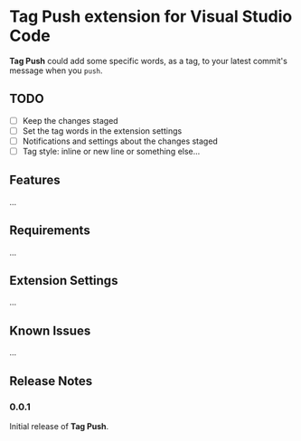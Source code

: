 # Tag Push extension for Visual Studio Code

**Tag Push** could add some specific words, as a tag, to your latest commit's message when you `push`.

## TODO

- [ ] Keep the changes staged
- [ ] Set the tag words in the extension settings
- [ ] Notifications and settings about the changes staged
- [ ] Tag style: inline or new line or something else...

## Features

...

## Requirements

...

## Extension Settings

...

## Known Issues

...

## Release Notes

### 0.0.1

Initial release of **Tag Push**.
